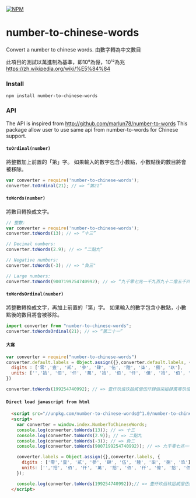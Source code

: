 [![NPM](https://nodei.co/npm/number-to-chinese-words.png)](https://www.npmjs.com/package/number-to-chinese-words)

# number-to-chinese-words
Convert a number to chinese words. 由數字轉為中文數目

此項目的測試以萬進制為基準，即10⁸為億，10¹²為兆
https://zh.wikipedia.org/wiki/%E5%84%84


### Install
`npm install number-to-chinese-words`

### API
The API is inspired from 
http://github.com/marlun78/number-to-words
This package allow user to use same api from number-to-words for Chinese support. 

#### `toOrdinal(number)`
將整數加上前置的「第」字。
如果輸入的數字包含小數點，小數點後的數目將會被移除。
```js
var converter = require('number-to-chinese-words');
converter.toOrdinal(21); // => “第21”
```

#### `toWords(number)`
將數目轉換成文字。
```js
// 整數:
var converter = require('number-to-chinese-words');
converter.toWords(13); // => “十三”

// Decimal numbers:
converter.toWords(2.9); // => “二點九”

// Negative numbers:
converter.toWords(-3); // => "負三"

// Large numbers:
converter.toWords(9007199254740992); // => “九千零七兆一千九百九十二億五千四百七十四萬零九百九十二”
```

#### `toWordsOrdinal(number)`
將整數轉換成文字，再加上前置的「第」字。
如果輸入的數字包含小數點，小數點後的數目將會被移除。
```js
import converter from "number-to-chinese-words";
converter.toWordsOrdinal(21); // => “第二十一”
```

#### `大寫`
```js
var converter = require("number-to-chinese-words")
converter.default.labels = Object.assign({},converter.default.labels, {
  digits : ['零','壹', '貳', '參', '肆', '伍', '陸', '柒', '捌', '玖'],
  units: ['','拾', '佰', '仟', '萬', '拾', '佰', '仟', '億', '拾', '佰', '仟', '兆', '拾', '佰', '仟', '京', '拾', '佰', '仟', '垓']
})

converter.toWords(199254740992); // => 壹仟玖佰玖拾貳億伍仟肆佰柒拾肆萬零玖佰玖拾貳
```

#### `Direct load javascript from html`
```html
  <script src="//unpkg.com/number-to-chinese-words@^1.0/number-to-chinese-words.min.jsx"></script>
  <script>
    var converter = window.index.NumberToChineseWords;
    console.log(converter.toWords(13)); // => 十三
    console.log(converter.toWords(2.9)); // => 二點九
    console.log(converter.toWords(-3)); // => 負三
    console.log(converter.toWords(9007199254740992)); // => 九千零七兆一千九百九十二億五千四百七十四萬零九百九十二

    converter.labels = Object.assign({},converter.labels, {
      digits : ['零','壹', '貳', '參', '肆', '伍', '陸', '柒', '捌', '玖'],
      units: ['','拾', '佰', '仟', '萬', '拾', '佰', '仟', '億', '拾', '佰', '仟', '兆', '拾', '佰', '仟', '京', '拾', '佰', '仟', '垓']
    });

    console.log(converter.toWords(199254740992));// => 壹仟玖佰玖拾貳億伍仟肆佰柒拾肆萬零玖佰玖拾貳
  </script>
```